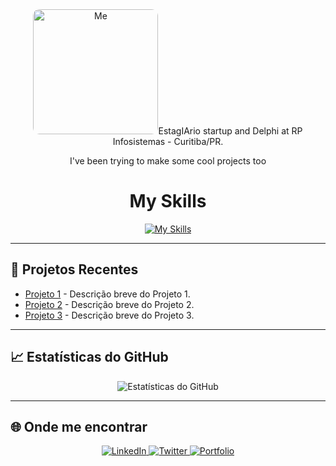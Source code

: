<div align="center">
  <img src="https://i.pinimg.com/originals/b6/0e/08/b60e089b00c7d0b2b68653e339ab241e.gif" alt="Me" style="border-radius: 10px; width: 200px;>


  <h2>Hey there folks! 👋</h2>

  <h1>I'm João 🤝</h1>  
  <p>I study compscy at PUC-PR, Brazil</p>
  
  <p>Lately I've been working mostly with React in front-end development at <a href="https://www.estagiarioia.com.br/" target="_blank">EstagIArio</a> startup and Delphi at RP Infosistemas - Curitiba/PR.</p>
  
  <p>I've been trying to make some cool projects too</p>
</div>

<div align="center">
  <h1>My Skills</h1>
  
  <a href="https://skillicons.dev">
    <img src="https://skillicons.dev/icons?i=js,html,css,python,java,react,typescript,git,github,typescript,mysql,postgres,nestjs,nextjs,npm,nodejs,vscode,notion,postman,prisma&perline=10" alt="My Skills">
  </a>
</div>

---

## 🌟 Projetos Recentes

- [Projeto 1](https://github.com/usuario/projeto1) - Descrição breve do Projeto 1.
- [Projeto 2](https://github.com/usuario/projeto2) - Descrição breve do Projeto 2.
- [Projeto 3](https://github.com/usuario/projeto3) - Descrição breve do Projeto 3.

---

## 📈 Estatísticas do GitHub

<div align="center">
  <img src="https://github-readme-stats.vercel.app/api?username=JoaoVictorBalvedi&show_icons=true&theme=radical" alt="Estatísticas do GitHub">
</div>

---

## 🌐 Onde me encontrar

<div align="center">
  <a href="https://www.linkedin.com/in/seu-nome">
    <img src="https://img.shields.io/badge/LinkedIn-0077B5?logo=linkedin&logoColor=white" alt="LinkedIn">
  </a>
  <a href="https://twitter.com/seu_usuario">
    <img src="https://img.shields.io/badge/Twitter-1DA1F2?logo=twitter&logoColor=white" alt="Twitter">
  </a>
  <a href="https://seu-portfolio.com">
    <img src="https://img.shields.io/badge/Portfolio-000000?logo=github&logoColor=white" alt="Portfolio">
  </a>
</div>
